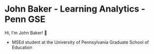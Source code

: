 # John Baker - Learning Analytics - Penn GSE

Hi, I'm John Baker! 👋
- MSEd student at the University of Pennsylvania Graduate School of Education
